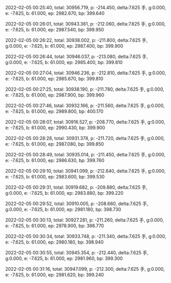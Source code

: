 2022-02-05 00:25:40, total: 30956.719, p: -214.450, delta:7.625 手, g:0.000, e: -7.625, b: 61.000, ep: 2982.670, bp: 399.640

2022-02-05 00:26:01, total: 30943.361, p: -212.060, delta:7.625 手, g:0.000, e: -7.625, b: 61.000, ep: 2987.540, bp: 399.950

2022-02-05 00:26:22, total: 30938.002, p: -211.800, delta:7.625 手, g:0.000, e: -7.625, b: 61.000, ep: 2987.400, bp: 399.900

2022-02-05 00:26:44, total: 30946.037, p: -213.080, delta:7.625 手, g:0.000, e: -7.625, b: 61.000, ep: 2985.400, bp: 399.810

2022-02-05 00:27:04, total: 30946.236, p: -212.810, delta:7.625 手, g:0.000, e: -7.625, b: 61.000, ep: 2985.670, bp: 399.810

2022-02-05 00:27:25, total: 30938.190, p: -211.780, delta:7.625 手, g:0.000, e: -7.625, b: 61.000, ep: 2987.900, bp: 399.960

2022-02-05 00:27:46, total: 30932.166, p: -211.560, delta:7.625 手, g:0.000, e: -7.625, b: 61.000, ep: 2989.800, bp: 400.170

2022-02-05 00:28:07, total: 30916.527, p: -208.770, delta:7.625 手, g:0.000, e: -7.625, b: 61.000, ep: 2990.430, bp: 399.900

2022-02-05 00:28:28, total: 30931.378, p: -211.720, delta:7.625 手, g:0.000, e: -7.625, b: 61.000, ep: 2987.080, bp: 399.850

2022-02-05 00:28:49, total: 30935.014, p: -211.450, delta:7.625 手, g:0.000, e: -7.625, b: 61.000, ep: 2986.630, bp: 399.760

2022-02-05 00:29:10, total: 30941.099, p: -212.640, delta:7.625 手, g:0.000, e: -7.625, b: 61.000, ep: 2983.600, bp: 399.530

2022-02-05 00:29:31, total: 30919.682, p: -209.880, delta:7.625 手, g:0.000, e: -7.625, b: 61.000, ep: 2983.880, bp: 399.220

2022-02-05 00:29:52, total: 30910.005, p: -208.660, delta:7.625 手, g:0.000, e: -7.625, b: 61.000, ep: 2981.180, bp: 398.730

2022-02-05 00:30:13, total: 30927.281, p: -211.260, delta:7.625 手, g:0.000, e: -7.625, b: 61.000, ep: 2978.900, bp: 398.770

2022-02-05 00:30:34, total: 30933.748, p: -211.340, delta:7.625 手, g:0.000, e: -7.625, b: 61.000, ep: 2980.180, bp: 398.940

2022-02-05 00:30:55, total: 30945.354, p: -212.440, delta:7.625 手, g:0.000, e: -7.625, b: 61.000, ep: 2981.960, bp: 399.300

2022-02-05 00:31:16, total: 30947.099, p: -212.300, delta:7.625 手, g:0.000, e: -7.625, b: 61.000, ep: 2981.620, bp: 399.240